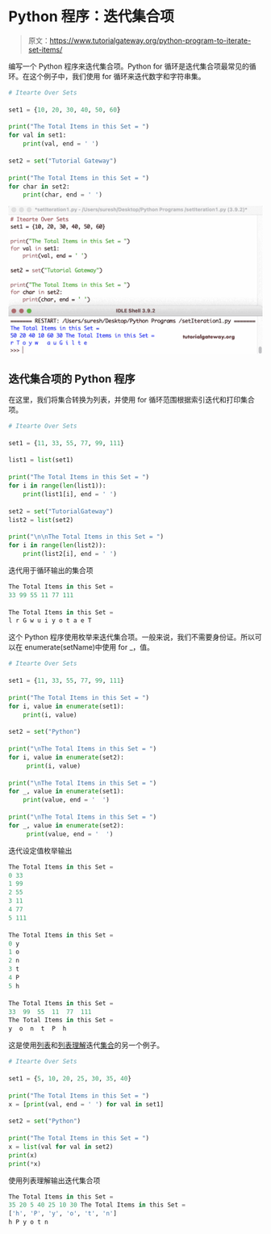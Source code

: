 # Python 程序：迭代集合项

> 原文：<https://www.tutorialgateway.org/python-program-to-iterate-set-items/>

编写一个 Python 程序来迭代集合项。Python for 循环是迭代集合项最常见的循环。在这个例子中，我们使用 for 循环来迭代数字和字符串集。

```py
# Itearte Over Sets

set1 = {10, 20, 30, 40, 50, 60}

print("The Total Items in this Set = ")
for val in set1:
    print(val, end = ' ')

set2 = set("Tutorial Gateway")

print("The Total Items in this Set = ")
for char in set2:
    print(char, end = ' ')
```

![Python Program to Iterate Set Items 1](img/89f12113738952bbb4e466b79c3a1d02.png)

## 迭代集合项的 Python 程序

在这里，我们将集合转换为列表，并使用 for 循环范围根据索引迭代和打印集合项。

```py
# Itearte Over Sets

set1 = {11, 33, 55, 77, 99, 111}

list1 = list(set1)

print("The Total Items in this Set = ")
for i in range(len(list1)):
    print(list1[i], end = ' ')

set2 = set("TutorialGateway")
list2 = list(set2)

print("\n\nThe Total Items in this Set = ")
for i in range(len(list2)):
    print(list2[i], end = ' ')
```

迭代用于循环输出的集合项

```py
The Total Items in this Set = 
33 99 55 11 77 111 

The Total Items in this Set = 
l r G w u i y o t a e T 
```

这个 Python 程序使用枚举来迭代集合项。一般来说，我们不需要身份证。所以可以在 enumerate(setName)中使用 for _，值。

```py
# Itearte Over Sets

set1 = {11, 33, 55, 77, 99, 111}

print("The Total Items in this Set = ")
for i, value in enumerate(set1):
    print(i, value)

set2 = set("Python")

print("\nThe Total Items in this Set = ")
for i, value in enumerate(set2):
     print(i, value)

print("\nThe Total Items in this Set = ")
for _, value in enumerate(set1):
    print(value, end = '  ')

print("\nThe Total Items in this Set = ")
for _, value in enumerate(set2):
     print(value, end = '  ')
```

迭代设定值枚举输出

```py
The Total Items in this Set = 
0 33
1 99
2 55
3 11
4 77
5 111

The Total Items in this Set = 
0 y
1 o
2 n
3 t
4 P
5 h

The Total Items in this Set = 
33  99  55  11  77  111  
The Total Items in this Set = 
y  o  n  t  P  h 
```

这是使用[列表](https://www.tutorialgateway.org/python-list/)和[列表理解](https://www.tutorialgateway.org/python-list-comprehensions/)迭代[集合](https://www.tutorialgateway.org/python-set/)的另一个例子。

```py
# Itearte Over Sets

set1 = {5, 10, 20, 25, 30, 35, 40}

print("The Total Items in this Set = ")
x = [print(val, end = ' ') for val in set1]

set2 = set("Python")

print("The Total Items in this Set = ")
x = list(val for val in set2)
print(x)
print(*x)
```

使用列表理解输出迭代集合项

```py
The Total Items in this Set = 
35 20 5 40 25 10 30 The Total Items in this Set = 
['h', 'P', 'y', 'o', 't', 'n']
h P y o t n
```